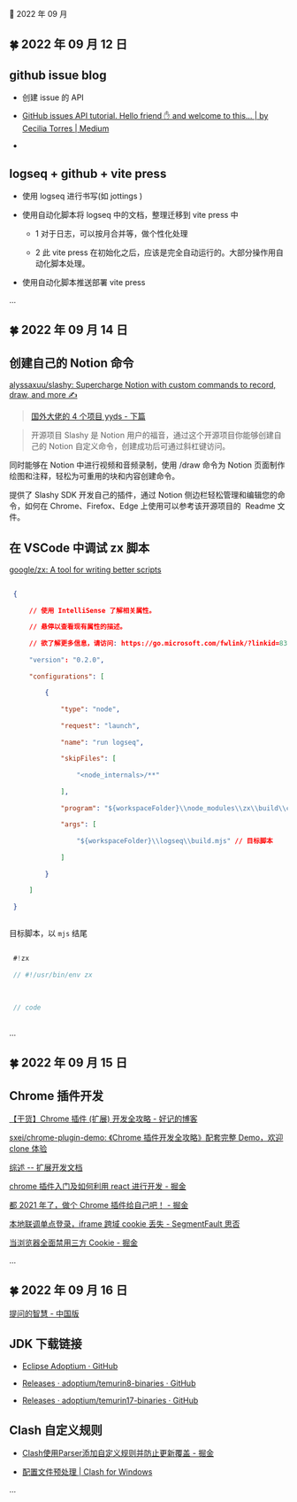 🍉 2022 年 09 月

      

      
## 🍀 2022 年 09 月 12 日

          
 ## github issue blog    
  - 创建 issue 的 API    
  - [GitHub issues API tutorial. Hello friend ✋ and welcome to this… | by Cecilia Torres | Medium](https://medium.com/@hi_7807/github-issues-api-tutorial-b7a12b1bcada )    
  -    
    
 ## logseq + github + vite press    
  - 使用 logseq 进行书写(如 jottings )    
  - 使用自动化脚本将 logseq 中的文档，整理迁移到 vite press 中    
    - 1 对于日志，可以按月合并等，做个性化处理    
    - 2 此 vite press 在初始化之后，应该是完全自动运行的。大部分操作用自动化脚本处理。    
  - 使用自动化脚本推送部署 vite press    
    
    
  

      
  ...  

      
      

      
## 🍀 2022 年 09 月 14 日

          
 ## 创建自己的 Notion 命令    
 [alyssaxuu/slashy: Supercharge Notion with custom commands to record, draw, and more ✍️](https://github.com/alyssaxuu/slashy )    
    
 > [国外大佬的 4 个项目 yyds - 下篇](https://mp.weixin.qq.com/s/HnVKsVCChZ5UsHLhOCqlPg )    
 > 开源项目 Slashy 是 Notion 用户的福音，通过这个开源项目你能够创建自己的 Notion 自定义命令，创建成功后可通过斜杠键访问。    
  同时能够在 Notion 中进行视频和音频录制，使用 /draw 命令为 Notion 页面制作绘图和注释，轻松为可重用的块和内容创建命令。    
  提供了 Slashy SDK 开发自己的插件，通过 Notion 侧边栏轻松管理和编辑您的命令，如何在 Chrome、Firefox、Edge 上使用可以参考该开源项目的  Readme 文件。    
    
    
 ## 在 VSCode 中调试 zx 脚本    
 [google/zx: A tool for writing better scripts](https://github.com/google/zx )    
 ```json    
  {    
      // 使用 IntelliSense 了解相关属性。     
      // 悬停以查看现有属性的描述。    
      // 欲了解更多信息，请访问: https://go.microsoft.com/fwlink/?linkid=830387    
      "version": "0.2.0",    
      "configurations": [    
          {    
              "type": "node",    
              "request": "launch",    
              "name": "run logseq",    
              "skipFiles": [    
                  "<node_internals>/**"    
              ],    
              "program": "${workspaceFolder}\\node_modules\\zx\\build\\cli.js",    
              "args": [    
                  "${workspaceFolder}\\logseq\\build.mjs" // 目标脚本    
              ]    
          }    
      ]    
  }    
  ```    
    
 目标脚本，以 `mjs` 结尾    
 ```js    
  #!zx    
  // #!/usr/bin/env zx    
      
  // code    
  ```    
    
    
    
  

      
  ...  

      
      

      
## 🍀 2022 年 09 月 15 日

          
 ## Chrome 插件开发    
 [【干货】Chrome 插件 (扩展) 开发全攻略 - 好记的博客](http://blog.haoji.me/chrome-plugin-develop.html )    
 [sxei/chrome-plugin-demo: 《Chrome 插件开发全攻略》配套完整 Demo，欢迎 clone 体验](https://github.com/sxei/chrome-plugin-demo )    
 [综述 -- 扩展开发文档](https://open.chrome.360.cn/extension_dev/overview.html )    
    
 [chrome 插件入门及如何利用 react 进行开发 - 掘金](https://juejin.cn/post/6954257786007978021 )    
 [都 2021 年了，做个 Chrome 插件给自己吧！ - 掘金](https://juejin.cn/post/7039659263744016421 )    
    
    
 [本地联调单点登录，iframe 跨域 cookie 丢失 - SegmentFault 思否](https://segmentfault.com/a/1190000041959550 )    
 [当浏览器全面禁用三方 Cookie - 掘金](https://juejin.cn/post/6844904128557105166 )    
    
  

      
  ...  

      
      

      
## 🍀 2022 年 09 月 16 日

          
 [​提问的智慧 - 中国版](https://mp.weixin.qq.com/s/q461so9lWk4FKJGZ-p7Vcg )    
    
 ## JDK 下载链接    
  - [Eclipse Adoptium · GitHub](https://github.com/orgs/adoptium/repositories)    
  - [Releases · adoptium/temurin8-binaries · GitHub](https://github.com/adoptium/temurin8-binaries/releases)    
  - [Releases · adoptium/temurin17-binaries · GitHub](https://github.com/adoptium/temurin17-binaries/releases)    
    
    
 ## Clash 自定义规则    
  - [Clash使用Parser添加自定义规则并防止更新覆盖 - 掘金](https://juejin.cn/post/6904585933027295246)    
  - [配置文件预处理 | Clash for Windows](https://docs.cfw.lbyczf.com/contents/parser.html#%E7%89%88%E6%9C%AC%E8%A6%81%E6%B1%82)    
    
    
  

      
  ...  

      